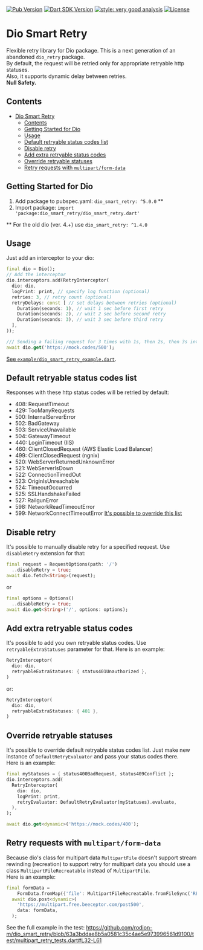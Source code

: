 [![Pub Version](https://img.shields.io/pub/v/dio_smart_retry?logo=dart&logoColor=white)](https://pub.dev/packages/dio_smart_retry/)
[![Dart SDK Version](https://badgen.net/pub/sdk-version/dio_smart_retry)](https://pub.dev/packages/dio_smart_retry/)
[![style: very good analysis](https://img.shields.io/badge/style-very_good_analysis-B22C89.svg)](https://pub.dev/packages/very_good_analysis)
[![License](https://img.shields.io/github/license/rodion-m/dio_smart_retry)](https://github.com/rodion-m/dio_smart_retry/blob/master/LICENSE)

# Dio Smart Retry
Flexible retry library for Dio package. This is a next generation of an abandoned `dio_retry` package. \
By default, the request will be retried only for appropriate retryable http statuses. \
Also, it supports dynamic delay between retries. \
**Null Safety.**

## Contents

- [Dio Smart Retry](#dio-smart-retry)
  - [Contents](#contents)
  - [Getting Started for Dio](#getting-started-for-dio)
  - [Usage](#usage)
  - [Default retryable status codes list](#default-retryable-status-codes-list)
  - [Disable retry](#disable-retry)
  - [Add extra retryable status codes](#add-extra-retryable-status-codes)
  - [Override retryable statuses](#override-retryable-statuses)
  - [Retry requests with `multipart/form-data`](#retry-requests-with-multipartform-data)

## Getting Started for Dio

1. Add package to pubspec.yaml: `dio_smart_retry: ^5.0.0` **
2. Import package: `import 'package:dio_smart_retry/dio_smart_retry.dart'`

** For the old dio (ver. 4.+) use `dio_smart_retry: ^1.4.0`

## Usage

Just add an interceptor to your dio:
```dart
final dio = Dio();
// Add the interceptor
dio.interceptors.add(RetryInterceptor(
  dio: dio,
  logPrint: print, // specify log function (optional)
  retries: 3, // retry count (optional)
  retryDelays: const [ // set delays between retries (optional)
    Duration(seconds: 1), // wait 1 sec before first retry
    Duration(seconds: 2), // wait 2 sec before second retry
    Duration(seconds: 3), // wait 3 sec before third retry
  ],
));

/// Sending a failing request for 3 times with 1s, then 2s, then 3s interval
await dio.get('https://mock.codes/500');
```
[See `example/dio_smart_retry_example.dart`](https://github.com/rodion-m/dio_smart_retry/blob/master/example/dio_smart_retry_example.dart).

## Default retryable status codes list
Responses with these http status codes will be retried by default:
* 408: RequestTimeout
* 429: TooManyRequests
* 500: InternalServerError
* 502: BadGateway
* 503: ServiceUnavailable
* 504: GatewayTimeout
* 440: LoginTimeout (IIS)
* 460: ClientClosedRequest (AWS Elastic Load Balancer)
* 499: ClientClosedRequest (ngnix)
* 520: WebServerReturnedUnknownError
* 521: WebServerIsDown
* 522: ConnectionTimedOut
* 523: OriginIsUnreachable
* 524: TimeoutOccurred
* 525: SSLHandshakeFailed
* 527: RailgunError
* 598: NetworkReadTimeoutError
* 599: NetworkConnectTimeoutError
[It's possible to override this list](#override-retryable-statuses)

## Disable retry
It's possible to manually disable retry for a specified request. Use `disableRetry` extension for that:
```dart
final request = RequestOptions(path: '/')
  ..disableRetry = true;
await dio.fetch<String>(request);
```
or
```dart
final options = Options()
  ..disableRetry = true;
await dio.get<String>('/', options: options);
```

## Add extra retryable status codes
It's possible to add you own retryable status codes. Use `retryableExtraStatuses` parameter for that. Here is an example:
```dart
RetryInterceptor(
  dio: dio,
  retryableExtraStatuses: { status401Unauthorized },
)
```
or:
```dart
RetryInterceptor(
  dio: dio,
  retryableExtraStatuses: { 401 },
)
```

## Override retryable statuses
It's possible to override default retryable status codes list. Just make new instance of `DefaultRetryEvaluator` and pass your status codes there. \
Here is an example:
```dart
final myStatuses = { status400BadRequest, status409Conflict };
dio.interceptors.add(
  RetryInterceptor(
    dio: dio,
    logPrint: print,
    retryEvaluator: DefaultRetryEvaluator(myStatuses).evaluate,
  ),
);

await dio.get<dynamic>('https://mock.codes/400');
```

## Retry requests with `multipart/form-data`
Because dio's class for multipart data `MultipartFile` doesn't support stream rewinding (recreation) to support retry for multipart data you should use a class `MultipartFileRecreatable` instead of `MultipartFile`. \
Here is an example:
```dart
final formData =
    FormData.fromMap({'file': MultipartFileRecreatable.fromFileSync('README.md')});
  await dio.post<dynamic>(
    'https://multipart.free.beeceptor.com/post500',
    data: formData,
  );
```
See the full example in the test: https://github.com/rodion-m/dio_smart_retry/blob/63a3bddae8b5a0581c35c4ae5e973996561d9100/test/multipart_retry_tests.dart#L32-L61
